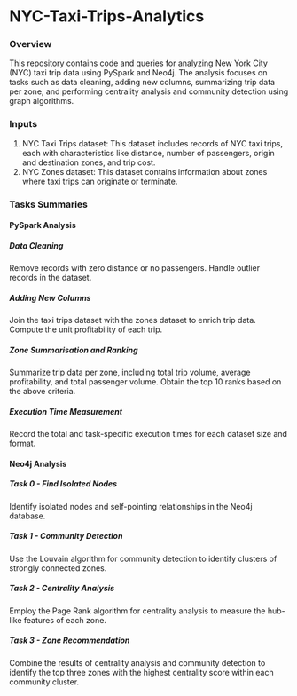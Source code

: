 # NYC-Taxi-Trips-Analytics

### Overview
This repository contains code and queries for analyzing New York City (NYC) taxi trip data using PySpark and Neo4j. The analysis focuses on tasks such as data cleaning, adding new columns, summarizing trip data per zone, and performing centrality analysis and community detection using graph algorithms.

### Inputs
1. NYC Taxi Trips dataset: This dataset includes records of NYC taxi trips, each with characteristics like distance, number of passengers, origin and destination zones, and trip cost.
2. NYC Zones dataset: This dataset contains information about zones where taxi trips can originate or terminate.

### Tasks Summaries
#### PySpark Analysis
##### Data Cleaning
Remove records with zero distance or no passengers.
Handle outlier records in the dataset.

##### Adding New Columns
Join the taxi trips dataset with the zones dataset to enrich trip data.
Compute the unit profitability of each trip.

##### Zone Summarisation and Ranking
Summarize trip data per zone, including total trip volume, average profitability, and total passenger volume.
Obtain the top 10 ranks based on the above criteria.

##### Execution Time Measurement
Record the total and task-specific execution times for each dataset size and format.

#### Neo4j Analysis
##### Task 0 - Find Isolated Nodes
Identify isolated nodes and self-pointing relationships in the Neo4j database.

##### Task 1 - Community Detection
Use the Louvain algorithm for community detection to identify clusters of strongly connected zones.

##### Task 2 - Centrality Analysis
Employ the Page Rank algorithm for centrality analysis to measure the hub-like features of each zone.

##### Task 3 - Zone Recommendation
Combine the results of centrality analysis and community detection to identify the top three zones with the highest centrality score within each community cluster.